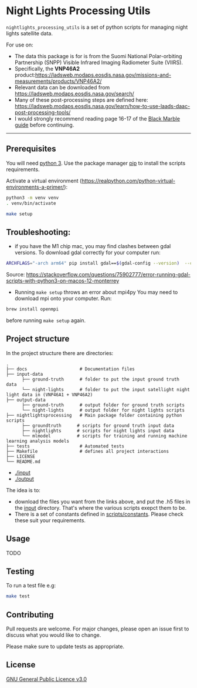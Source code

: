 # Night Lights Processing Utils

`nightlights_processing_utils` is a set of python scripts for managing night lights satellite data.

For use on:

- The data this package is for is from the Suomi National Polar-orbiting Partnership (SNPP) Visible Infrared Imaging Radiometer Suite (VIIRS).
- Specifically, the **VNP46A2** product:https://ladsweb.modaps.eosdis.nasa.gov/missions-and-measurements/products/VNP46A2/
- Relevant data can be downloaded from https://ladsweb.modaps.eosdis.nasa.gov/search/
- Many of these post-processing steps are defined here: https://ladsweb.modaps.eosdis.nasa.gov/learn/how-to-use-laads-daac-post-processing-tools/
- I would strongly recommend reading page 16-17 of the [Black Marble guide](https://viirsland.gsfc.nasa.gov/PDF/BlackMarbleUserGuide_v1.2_20220916.pdf) before continuing.

---

## Prerequisites

You will need [python 3](https://www.python.org/downloads/).
Use the package manager [pip](https://pip.pypa.io/en/stable/) to install the scripts requirements.

Activate a virtual environment (https://realpython.com/python-virtual-environments-a-primer/):

```bash
python3 -m venv venv
. venv/bin/activate
```

```bash
make setup
```

## Troubleshooting:

- if you have the M1 chip mac, you may find clashes between gdal versions. To download gdal correctly for your computer run:

```bash
ARCHFLAGS="-arch arm64" pip install gdal==$(gdal-config --version)  --compile --no-cache-dir
```

Source: https://stackoverflow.com/questions/75902777/error-running-gdal-scripts-with-python3-on-macos-12-monterrey

- Running `make setup` throws an error about mpi4py
  You may need to download mpi onto your computer. Run:

```bash
brew install openmpi
```

before running `make setup` again.

## Project structure

In the project structure there are directories:

    .
    ├── docs                    # Documentation files
    ├── input-data
          ├── ground-truth      # folder to put the input ground truth data
          └── night-lights      # folder to put the input satellight night light data in (VNP46A1 + VNP46A2)
    ├── output-data
          ├── ground-truth      # output folder for ground truth scripts
          └── night-lights      # output folder for night lights scripts
    ├── nightlightsprocessing   # Main package folder containing python scripts
          ├── groundtruth      # scripts for ground truth input data
          ├── nightlights      # scripts for night lights input data
          └── mlmodel          # scripts for training and running machine learning analysis models
    ├── tests                   # Automated tests
    ├── Makefile                # defines all project interactions
    ├── LICENSE
    └── README.md

- [./input](./input)
- [./output](./output)

The idea is to:

- download the files you want from the links above, and put the .h5 files in the [input](./input) directory. That's where the various scripts exepct them to be.
- There is a set of constants defined in [scripts/constants](scripts/constants). Please check these suit your requirements.

## Usage

TODO

## Testing

To run a test file e.g:

```bash
make test
```

## Contributing

Pull requests are welcome. For major changes, please open an issue first
to discuss what you would like to change.

Please make sure to update tests as appropriate.

## License

[GNU General Public Licence v3.0](https://choosealicense.com/licenses/gpl-3.0/)
